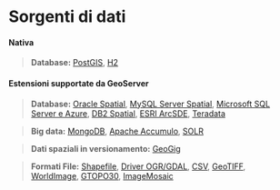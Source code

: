 #  Sorgenti di dati

#### Nativa

>**Database:**
>[PostGIS](http://suite.opengeo.org/opengeo-docs/geoserver/data/database/postgis.html), [H2](http://suite.opengeo.org/opengeo-docs/geoserver/data/database/h2.html)

#### Estensioni supportate da GeoServer

>**Database:**
>[Oracle Spatial](http://suite.opengeo.org/opengeo-docs/geoserver/data/database/oracle.html), [MySQL Server Spatial](http://suite.opengeo.org/opengeo-docs/geoserver/data/database/mysql.html), [Microsoft SQL Server e Azure](http://suite.opengeo.org/opengeo-docs/geoserver/data/database/sqlserver.html), [DB2 Spatial](http://suite.opengeo.org/opengeo-docs/geoserver/data/database/db2.html), [ESRI ArcSDE](http://suite.opengeo.org/opengeo-docs/geoserver/data/database/arcsde.html), [Teradata](http://suite.opengeo.org/opengeo-docs/geoserver/data/database/teradata.html)

>**Big data:**
>[MongoDB](http://suite.opengeo.org/opengeo-docs/dataadmin/mongodb/index.html), [Apache Accumulo](http://www.geomesa.org), [SOLR](http://docs.geoserver.org/latest/en/user/community/solr/index.html)

>**Dati spaziali in versionamento:**
>[GeoGig](http://geogig.org)

>**Formati File:**
>[Shapefile](http://suite.opengeo.org/opengeo-docs/geoserver/data/vector/shapefile.html), [Driver OGR/GDAL](http://suite.opengeo.org/opengeo-docs/geoserver/extensions/ogr.html), [CSV](http://suite.opengeo.org/opengeo-docs/geoserver/extensions/excel.html), [GeoTIFF](http://suite.opengeo.org/opengeo-docs/geoserver/data/raster/geotiff.html), [WorldImage](http://suite.opengeo.org/opengeo-docs/geoserver/data/raster/worldimage.html), [GTOPO30](http://suite.opengeo.org/opengeo-docs/geoserver/data/raster/gtopo30.html), [ImageMosaic](http://suite.opengeo.org/opengeo-docs/geoserver/data/raster/imagemosaic.html)
